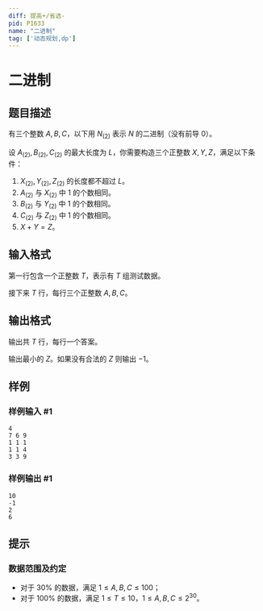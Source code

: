 ```yaml
---
diff: 提高+/省选-
pid: P1633
name: "二进制"
tag: ['动态规划,dp']
---
```

# 二进制
## 题目描述

有三个整数 $A,B,C$，以下用 $N_{(2)}$ 表示 $N$ 的二进制（没有前导 $0$）。

设 $A_{(2)},B_{(2)},C_{(2)}$ 的最大长度为 $L$，你需要构造三个正整数 $X,Y,Z$，满足以下条件：

1. $X_{(2)},Y_{(2)},Z_{(2)}$ 的长度都不超过 $L$。
2. $A_{(2)}$ 与 $X_{(2)}$ 中 $1$ 的个数相同。
3. $B_{(2)}$ 与 $Y_{(2)}$ 中 $1$ 的个数相同。
4. $C_{(2)}$ 与 $Z_{(2)}$ 中 $1$ 的个数相同。
5. $X+Y=Z$。
## 输入格式

第一行包含一个正整数 $T$，表示有 $T$ 组测试数据。

接下来 $T$ 行，每行三个正整数 $A,B,C$。
## 输出格式

输出共 $T$ 行，每行一个答案。

输出最小的 $Z$。如果没有合法的 $Z$ 则输出 $-1$。
## 样例

### 样例输入 #1
```
4
7 6 9
1 1 1
1 1 4
3 3 9
```
### 样例输出 #1
```
10
-1
2
6
```
## 提示

### 数据范围及约定

- 对于 $30\%$ 的数据，满足 $1 \le A,B,C \le 100$；
- 对于 $100\%$ 的数据，满足 $1 \le T \le 10$，$1 \le A,B,C \le 2^{30}$。

